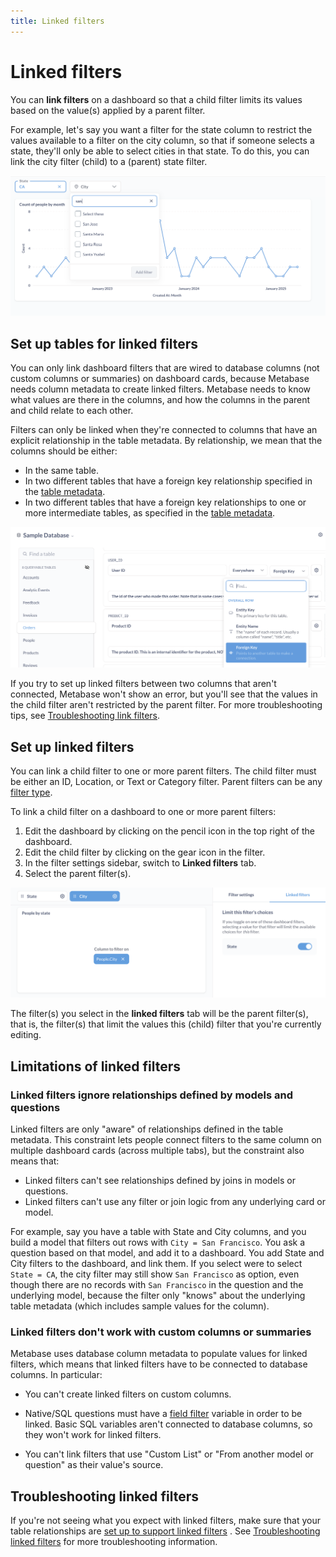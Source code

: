 ```yaml
---
title: Linked filters
---
```


# Linked filters

You can **link filters** on a dashboard so that a child filter limits its values based on the value(s) applied by a parent filter.

For example, let's say you want a filter for the state column to restrict the values available to a filter on the city column, so that if someone selects a state, they'll only be able to select cities in that state. To do this, you can link the city filter (child) to a (parent) state filter.

![Linked filters](./images/field-values-linked-filters.png)

## Set up tables for linked filters

You can only link dashboard filters that are wired to database columns (not custom columns or summaries) on dashboard cards, because Metabase needs column metadata to create linked filters. Metabase needs to know what values are there in the columns, and how the columns in the parent and child relate to each other.

Filters can only be linked when they're connected to columns that have an explicit relationship in the table metadata. By relationship, we mean that the columns should be either:

- In the same table.
- In two different tables that have a foreign key relationship specified in the [table metadata](../data-modeling/metadata-editing.md).
- In two different tables that have a foreign key relationships to one or more intermediate tables, as specified in the [table metadata](../data-modeling/metadata-editing.md).

![Setting up foreign key in table metadata](./images/foreign-key-linked-filters.png)

If you try to set up linked filters between two columns that aren't connected, Metabase won't show an error, but you'll see that the values in the child filter aren't restricted by the parent filter. For more troubleshooting tips, see [Troubleshooting link filters](../troubleshooting-guide/linked-filters.md).

## Set up linked filters

You can link a child filter to one or more parent filters. The child filter must be either an ID, Location, or Text or Category filter. Parent filters can be any [filter type](./filters.md).

To link a child filter on a dashboard to one or more parent filters:

1. Edit the dashboard by clicking on the pencil icon in the top right of the dashboard.
2. Edit the child filter by clicking on the gear icon in the filter.
3. In the filter settings sidebar, switch to **Linked filters** tab.
4. Select the parent filter(s).

![Linked filters](./images/linked-filter.png)

The filter(s) you select in the **linked filters** tab will be the parent filter(s), that is, the filter(s) that limit the values this (child) filter that you're currently editing.

## Limitations of linked filters

### Linked filters ignore relationships defined by models and questions

Linked filters are only "aware" of relationships defined in the table metadata. This constraint lets people connect filters to the same column on multiple dashboard cards (across multiple tabs), but the constraint also means that:

- Linked filters can't see relationships defined by joins in models or questions.
- Linked filters can't use any filter or join logic from any underlying card or model.

For example, say you have a table with State and City columns, and you build a model that filters out rows with `City = San Francisco`. You ask a question based on that model, and add it to a dashboard. You add State and City filters to the dashboard, and link them. If you select were to select `State = CA`, the city filter may still show `San Francisco` as option, even though there are no records with `San Francisco` in the question and the underlying model, because the filter only "knows" about the underlying table metadata (which includes sample values for the column).

### Linked filters don't work with custom columns or summaries

Metabase uses database column metadata to populate values for linked filters, which means that linked filters have to be connected to database columns. In particular:

- You can't create linked filters on custom columns.

- Native/SQL questions must have a [field filter](../questions/native-editor/sql-parameters.md#the-field-filter-variable-type) variable in order to be linked. Basic SQL variables aren't connected to database columns, so they won't work for linked filters.

- You can't link filters that use "Custom List" or "From another model or question" as their value's source.

## Troubleshooting linked filters

If you're not seeing what you expect with linked filters, make sure that your table relationships are [set up to support linked filters](#set-up-tables-for-linked-filters) . See [Troubleshooting linked filters](../troubleshooting-guide/linked-filters.md) for more troubleshooting information.
